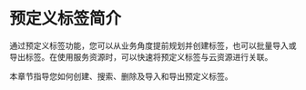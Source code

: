 # 预定义标签简介<a name="zh-cn_topic_0056266269"></a>

通过预定义标签功能，您可以从业务角度提前规划并创建标签，也可以批量导入或导出标签。在使用服务资源时，可以快速将预定义标签与云资源进行关联。

本章节指导您如何创建、搜索、删除及导入和导出预定义标签。

